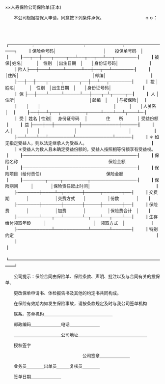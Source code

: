 



××人寿保险公司保险单(正本)



 

　　本公司根据投保人申请，同意按下列条件承保。　　　　　　　　　　ｎｏ：

　　


　　┏━━━━━┯━━━━━━━━━━━┯━━━━━━━━┯━━━━━━━━━━┓
　　┃保险单号码│　　　　　　　　　　　│　　投保单号码　│　　　　　　　　　　┃
　　┠──┬──┼───┬────┬──┴──┬──┬──┴──┬───────┨
　　┃被保│姓名│　　　│　性别　│出生日期　│　　│身份证号码│　　　　　　　┃
　　┃险人├──┼───┴────┴─────┴──┼──┬──┴───────┨
　　┃　　│住所│　　　　　　　　　　　　　　　　　│邮编│　　　　　　　　　　┃
　　┠──┼──┼───┬────┬─────┬──┼──┴──┬───────┨
　　┃ 投 │姓名│　　　│　性别　│出生日期　│　　│身份证号码│　　　　　　　┃
　　┃ 保 ├──┼───┴────┴─────┴──┼───┬─┴┬────┬─┨
　　┃ 人 │住所│　　　　　　　　　　　　　　　　　│邮编　│　　│与被保险│　┃
　　┃　　│　　│　　　　　　　　　　　　　　　　　│　　　│　　│人关系　│　┃
　　┠──┼──┴┬──┬────────┬────┴───┴──┴┬───┴─┨
　　┃ 受 │ 姓名 │性别│　 身份证号码　 │　　　　 住　　所　　　 │ 受益份额 ┃
　　┃ 益 ├───┼──┼────────┼────────────┼─────┨
　　┃ 人 │　　　│　　│　　　　　　　　│　　　　　　　　　　　　│　　　　　┃
　　┠──┴───┴──┴────────┴────────────┴─────┨
　　┃＊ 如无指定受益人，则以法定继承人为受益人。　　　　　　　　　　　　　　　 ┃
　　┃＊受益人为数人且未确定受益份额的，受益人按照相等份额享有受益权。　　　　　┃
　　┠─────────────────────────────────────┨
　　┃保险名称　　　　　　　　　　　　　　　　　　　　　保险金额　　　　　　　　┃
　　┠─────────────────────────────────────┨
　　┃保险项目（给付责任）　　　　　　　　　　　　　　　保险金额　　　　　　　　┃
　　┠───────┬────┬────────┬───────────────┨
　　┃保险期间　　　│　　　　│保险责任起止时间│　　　　　　　　　　　　　　　┃
　　┠───────┼────┴─┬──────┼─────┬──────┬──┨
　　┃交费期　　　　│　　　　　　│交费方式　　│　　　　　│份数　　　　│　　┃
　　┠───────┼──────┼──────┼─────┼──────┼──┨
　　┃保险费　　　　│　　　　　　│加费　　　　│　　　　　│保险费合计　│　　┃
　　┠───────┴───┬──┴──────┴─┬───┴──┬───┴──┨
　　┃生存给付领取年龄　　　│　　　　　　　　　　　│　领取方式　│　　　　　　┃
　　┠───────────┴───────────┴──────┴──────┨
　　┃特别约定　　　　　　　　　　　　　　　　　　　　　　　　　　　　　　　　　┃
　　┃　　　　　　　　　　　　　　　　　　　　　　　　　　　　　　　　　　　　　┃
　　┗━━━━━━━━━━━━━━━━━━━━━━━━━━━━━━━━━━━━━┛
　　


　　公司提示：保险合同由保险单、保险条款、声明、批注以及与合同有关的投保单、

　　更改保单申请书、体检报告书及其他的约定书共同构成。

　　在保险有效期内如发生保险事故，请按条款规定及时与我公司签单机构

　　联系。签单机构＿＿＿＿＿＿＿＿＿＿＿＿＿＿＿＿

　　邮政编码＿＿＿＿＿＿＿电话＿＿＿＿＿＿＿　　　　　

　　＿＿＿＿＿＿＿＿＿＿＿公司地址＿＿＿＿＿＿＿＿＿＿＿＿＿＿＿＿　　　　　　　　　

　　授权签字

　　　　　　　　　　　　　　　　　　公司签章＿＿＿＿＿＿＿

　　业务员＿＿＿＿出单员＿＿＿复核员＿＿＿＿　　　　　

　　签单日期＿＿＿＿＿＿＿